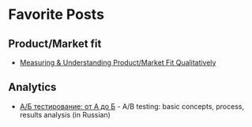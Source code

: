 # Favorite Posts

## Product/Market fit

* [Measuring & Understanding Product/Market Fit Qualitatively](http://www.slideshare.net/hiten1/measuring-understanding-productmarket-fit-qualitatively)

## Analytics

* [А/Б тестирование: от А до Б](https://medium.com/@borodish/а-б-тестирование-от-а-до-б-8c7278f824b1#.s06f33hzm) - A/B testing: basic concepts, process, results analysis (in Russian)